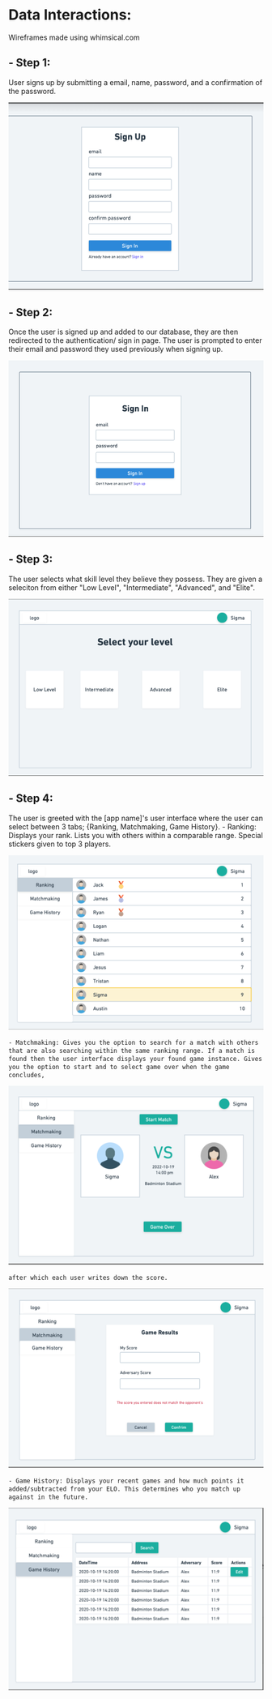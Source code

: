 # Data Interactions:

Wireframes made using whimsical.com

## - Step 1: ## 
User signs up by submitting a email, name, password, and a confirmation of the password.

![](wireframe/Step1.png)

## - Step 2: 
Once the user is signed up and added to our database, they are then redirected to the authentication/ sign in page. The user is prompted to enter their email and password they used previously when signing up.

![](wireframe/Step2.png)

## - Step 3:
The user selects what skill level they believe they possess. They are given a seleciton from either "Low Level", "Intermediate", "Advanced", and "Elite".

![](wireframe/Step3.png)

## - Step 4:
The user is greeted with the [app name]'s user interface where the user can select between 3 tabs; {Ranking, Matchmaking, Game History}. 
	- Ranking: Displays your rank. Lists you with others within a comparable range. Special stickers given to top 3 players.

![](wireframe/Step4-Ranking.png) 

	- Matchmaking: Gives you the option to search for a match with others that are also searching within the same ranking range. If a match is found then the user interface displays your found game instance. Gives you the option to start and to select game over when the game concludes,

![](wireframe/Step4-Matchmaking.png) 
	
	after which each user writes down the score.

![](wireframe/Step4-MatchmakingFinish.png)

	- Game History: Displays your recent games and how much points it added/subtracted from your ELO. This determines who you match up against in the future. 

![](wireframe/Step4-GameHistory.png)